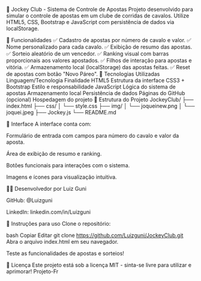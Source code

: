 🏇 Jockey Club - Sistema de Controle de Apostas
Projeto desenvolvido para simular o controle de apostas em um clube de corridas de cavalos. Utilize HTML5, CSS, Bootstrap e JavaScript com persistência de dados via localStorage.

🔧 Funcionalidades
✅ Cadastro de apostas por número de cavalo e valor.
✅ Nome personalizado para cada cavalo.
✅ Exibição de resumo das apostas.
✅ Sorteio aleatório de um vencedor.
✅ Ranking visual com barras proporcionais aos valores apostados.
✅ Filhos de interação para apostas e vitória.
✅ Armazenamento local (localStorage) das apostas feitas.
✅ Reset de apostas com botão "Novo Páreo".
🧠 Tecnologias Utilizadas
Linguagem/Tecnologia	Finalidade
HTML5	Estrutura da interface
CSS3 + Bootstrap	Estilo e responsabilidade
JavaScript	Lógica do sistema de apostas
Armazenamento local	Persistência de dados
Páginas do GitHub (opcional)	Hospedagem do projeto
📁 Estrutura do Projeto
JockeyClub/
├── index.html
├── css/
│   └── style.css
├── img/
│   └── joqueinew.png
│   └── joquei.jpeg
├── Jockey.js
└── README.md

🎨 Interface
A interface conta com:

Formulário de entrada com campos para número do cavalo e valor da aposta.

Área de exibição de resumo e ranking.

Botões funcionais para interações com o sistema.

Imagens e ícones para visualização intuitiva.

🧑‍💻 Desenvolvedor por Luiz Guni

GitHub: @Luizguni

LinkedIn: linkedin.com/in/Luizguni

📌 Instruções para uso
Clone o repositório:

bash
Copiar
Editar
git clone https://github.com/Luizguni/JockeyClub.git
Abra o arquivo index.html em seu navegador.

Teste as funcionalidades de apostas e sorteios!

📝 Licença
Este projeto está sob a licença MIT - sinta-se livre para utilizar e aprimorar!
Projeto-Fr
